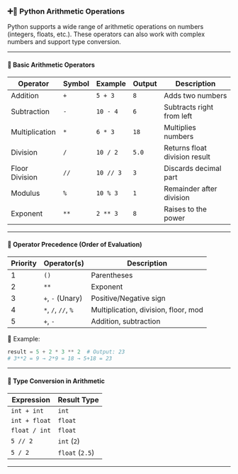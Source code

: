 ### ➕🧮 **Python Arithmetic Operations**

Python supports a wide range of arithmetic operations on numbers (integers, floats, etc.). These operators can also work with complex numbers and support type conversion.

---

#### 📌 **Basic Arithmetic Operators**

| Operator       | Symbol | Example   | Output | Description                   |
| -------------- | ------ | --------- | ------ | ----------------------------- |
| Addition       | `+`    | `5 + 3`   | `8`    | Adds two numbers              |
| Subtraction    | `-`    | `10 - 4`  | `6`    | Subtracts right from left     |
| Multiplication | `*`    | `6 * 3`   | `18`   | Multiplies numbers            |
| Division       | `/`    | `10 / 2`  | `5.0`  | Returns float division result |
| Floor Division | `//`   | `10 // 3` | `3`    | Discards decimal part         |
| Modulus        | `%`    | `10 % 3`  | `1`    | Remainder after division      |
| Exponent       | `**`   | `2 ** 3`  | `8`    | Raises to the power           |

---

#### 🔁 **Operator Precedence (Order of Evaluation)**

| Priority | Operator(s)         | Description                          |
| -------- | ------------------- | ------------------------------------ |
| 1        | `()`                | Parentheses                          |
| 2        | `**`                | Exponent                             |
| 3        | `+`, `-` (Unary)    | Positive/Negative sign               |
| 4        | `*`, `/`, `//`, `%` | Multiplication, division, floor, mod |
| 5        | `+`, `-`            | Addition, subtraction                |

🔹 Example:

```python
result = 5 + 2 * 3 ** 2  # Output: 23
# 3**2 = 9 → 2*9 = 18 → 5+18 = 23
```

---

#### 🔄 **Type Conversion in Arithmetic**

| Expression    | Result Type     |
| ------------- | --------------- |
| `int + int`   | `int`           |
| `int + float` | `float`         |
| `float / int` | `float`         |
| `5 // 2`      | `int` (`2`)     |
| `5 / 2`       | `float` (`2.5`) |

---
